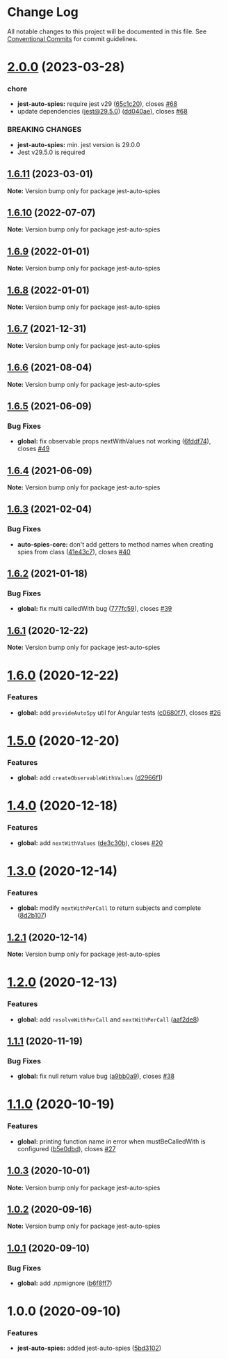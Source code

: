 # Change Log

All notable changes to this project will be documented in this file.
See [Conventional Commits](https://conventionalcommits.org) for commit guidelines.

# [2.0.0](https://github.com/hirezio/auto-spies/compare/jest-auto-spies@1.6.11...jest-auto-spies@2.0.0) (2023-03-28)

### chore

- **jest-auto-spies:** require jest v29 ([65c1c20](https://github.com/hirezio/auto-spies/commit/65c1c20ad7cdb7887ccb43c3e659daccf222e7bb)), closes [#68](https://github.com/hirezio/auto-spies/issues/68)
- update dependencies (jest@29.5.0) ([dd040ae](https://github.com/hirezio/auto-spies/commit/dd040ae34076791134df3e9b6e4259a6d3c49e48)), closes [#68](https://github.com/hirezio/auto-spies/issues/68)

### BREAKING CHANGES

- **jest-auto-spies:** min. jest version is 29.0.0
- Jest v29.5.0 is required

## [1.6.11](https://github.com/hirezio/auto-spies/compare/jest-auto-spies@1.6.10...jest-auto-spies@1.6.11) (2023-03-01)

**Note:** Version bump only for package jest-auto-spies

## [1.6.10](https://github.com/hirezio/auto-spies/compare/jest-auto-spies@1.6.9...jest-auto-spies@1.6.10) (2022-07-07)

**Note:** Version bump only for package jest-auto-spies

## [1.6.9](https://github.com/hirezio/auto-spies/compare/jest-auto-spies@1.6.8...jest-auto-spies@1.6.9) (2022-01-01)

**Note:** Version bump only for package jest-auto-spies

## [1.6.8](https://github.com/hirezio/auto-spies/compare/jest-auto-spies@1.6.7...jest-auto-spies@1.6.8) (2022-01-01)

**Note:** Version bump only for package jest-auto-spies

## [1.6.7](https://github.com/hirezio/auto-spies/compare/jest-auto-spies@1.6.6...jest-auto-spies@1.6.7) (2021-12-31)

**Note:** Version bump only for package jest-auto-spies

## [1.6.6](https://github.com/hirezio/auto-spies/compare/jest-auto-spies@1.6.5...jest-auto-spies@1.6.6) (2021-08-04)

**Note:** Version bump only for package jest-auto-spies

## [1.6.5](https://github.com/hirezio/auto-spies/compare/jest-auto-spies@1.6.4...jest-auto-spies@1.6.5) (2021-06-09)

### Bug Fixes

- **global:** fix observable props nextWithValues not working ([6fddf74](https://github.com/hirezio/auto-spies/commit/6fddf74a1cb3ffc182e8353b3ce113e0022d1bb4)), closes [#49](https://github.com/hirezio/auto-spies/issues/49)

## [1.6.4](https://github.com/hirezio/auto-spies/compare/jest-auto-spies@1.6.3...jest-auto-spies@1.6.4) (2021-06-09)

**Note:** Version bump only for package jest-auto-spies

## [1.6.3](https://github.com/hirezio/auto-spies/compare/jest-auto-spies@1.6.2...jest-auto-spies@1.6.3) (2021-02-04)

### Bug Fixes

- **auto-spies-core:** don't add getters to method names when creating spies from class ([41e43c7](https://github.com/hirezio/auto-spies/commit/41e43c76d4b494ec7e57cdc075ef0339c69435db)), closes [#40](https://github.com/hirezio/auto-spies/issues/40)

## [1.6.2](https://github.com/hirezio/auto-spies/compare/jest-auto-spies@1.6.1...jest-auto-spies@1.6.2) (2021-01-18)

### Bug Fixes

- **global:** fix multi calledWith bug ([777fc59](https://github.com/hirezio/auto-spies/commit/777fc59a3fc2cff80787bed37c385d1f2e664704)), closes [#39](https://github.com/hirezio/auto-spies/issues/39)

## [1.6.1](https://github.com/hirezio/auto-spies/compare/jest-auto-spies@1.6.0...jest-auto-spies@1.6.1) (2020-12-22)

**Note:** Version bump only for package jest-auto-spies

# [1.6.0](https://github.com/hirezio/auto-spies/compare/jest-auto-spies@1.5.0...jest-auto-spies@1.6.0) (2020-12-22)

### Features

- **global:** add `provideAutoSpy` util for Angular tests ([c0680f7](https://github.com/hirezio/auto-spies/commit/c0680f79af1e62a35ff65d96a6ffdb4d127abb7c)), closes [#26](https://github.com/hirezio/auto-spies/issues/26)

# [1.5.0](https://github.com/hirezio/auto-spies/compare/jest-auto-spies@1.4.0...jest-auto-spies@1.5.0) (2020-12-20)

### Features

- **global:** add `createObservableWithValues` ([d2966f1](https://github.com/hirezio/auto-spies/commit/d2966f1db54dba5adcf2ee051ba0962eb9c14e7c))

# [1.4.0](https://github.com/hirezio/auto-spies/compare/jest-auto-spies@1.3.0...jest-auto-spies@1.4.0) (2020-12-18)

### Features

- **global:** add `nextWithValues` ([de3c30b](https://github.com/hirezio/auto-spies/commit/de3c30b6c6bcc54db6c95f8247ed0bdd5c918493)), closes [#20](https://github.com/hirezio/auto-spies/issues/20)

# [1.3.0](https://github.com/hirezio/auto-spies/compare/jest-auto-spies@1.2.1...jest-auto-spies@1.3.0) (2020-12-14)

### Features

- **global:** modify `nextWithPerCall` to return subjects and complete ([8d2b107](https://github.com/hirezio/auto-spies/commit/8d2b107b6c713773e5073ff8c22e3db58cbbcb51))

## [1.2.1](https://github.com/hirezio/auto-spies/compare/jest-auto-spies@1.2.0...jest-auto-spies@1.2.1) (2020-12-14)

**Note:** Version bump only for package jest-auto-spies

# [1.2.0](https://github.com/hirezio/auto-spies/compare/jest-auto-spies@1.1.1...jest-auto-spies@1.2.0) (2020-12-13)

### Features

- **global:** add `resolveWithPerCall` and `nextWithPerCall` ([aaf2de8](https://github.com/hirezio/auto-spies/commit/aaf2de83fe9edc02dfc81da5e4b617343ea3b4b0))

## [1.1.1](https://github.com/hirezio/auto-spies/compare/jest-auto-spies@1.1.0...jest-auto-spies@1.1.1) (2020-11-19)

### Bug Fixes

- **global:** fix null return value bug ([a9bb0a9](https://github.com/hirezio/auto-spies/commit/a9bb0a988d913f3a1192d736a583c34fbc5aefb1)), closes [#38](https://github.com/hirezio/auto-spies/issues/38)

# [1.1.0](https://github.com/hirezio/auto-spies/compare/jest-auto-spies@1.0.3...jest-auto-spies@1.1.0) (2020-10-19)

### Features

- **global:** printing function name in error when mustBeCalledWith is configured ([b5e0dbd](https://github.com/hirezio/auto-spies/commit/b5e0dbdf812d4c45f8109397e5aa4d33ffc37d82)), closes [#27](https://github.com/hirezio/auto-spies/issues/27)

## [1.0.3](https://github.com/hirezio/auto-spies/compare/jest-auto-spies@1.0.2...jest-auto-spies@1.0.3) (2020-10-01)

**Note:** Version bump only for package jest-auto-spies

## [1.0.2](https://github.com/hirezio/auto-spies/compare/jest-auto-spies@1.0.1...jest-auto-spies@1.0.2) (2020-09-16)

**Note:** Version bump only for package jest-auto-spies

## [1.0.1](https://github.com/hirezio/auto-spies/compare/jest-auto-spies@1.0.0...jest-auto-spies@1.0.1) (2020-09-10)

### Bug Fixes

- **global:** add .npmignore ([b6f8ff7](https://github.com/hirezio/auto-spies/commit/b6f8ff7008634c377d541803beaf0d3068343a8b))

# 1.0.0 (2020-09-10)

### Features

- **jest-auto-spies:** added jest-auto-spies ([5bd3102](https://github.com/hirezio/auto-spies/commit/5bd31023064288a0589677192620650b295984a0))
